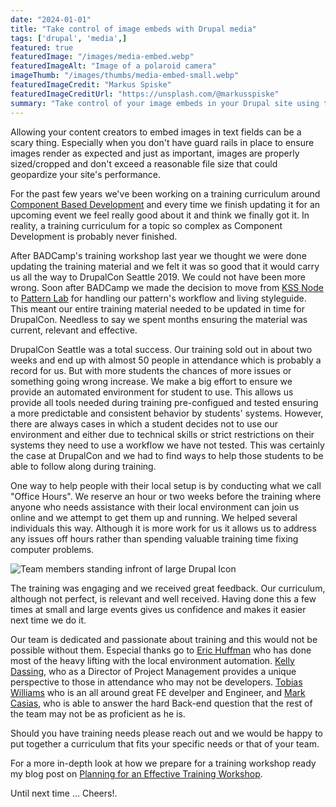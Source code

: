 ```yaml
---
date: "2024-01-01"
title: "Take control of image embeds with Drupal media"
tags: ['drupal', 'media',]
featured: true
featuredImage: "/images/media-embed.webp"
featuredImageAlt: "Image of a polaroid camera"
imageThumb: "/images/thumbs/media-embed-small.webp"
featuredImageCredit: "Markus Spiske"
featuredImageCreditUrl: "https://unsplash.com/@markusspiske"
summary: "Take control of your image embeds in your Drupal site using these tips and tricks."
---
```


Allowing your content creators to embed images in text fields can be a scary thing.  Especially when you don't have guard rails in place to ensure images render as expected and just as important, images are properly sized/cropped and don't exceed a reasonable file size that could geopardize your site's performance.

For the past few years we've been working on a training curriculum around [Component Based Development](https://events.drupal.org/seattle2019/training/component-based-development) and every time we finish updating it for an upcoming event we feel really good about it and think we finally got it.  In reality, a training curriculum for a topic so complex as Component Development is probably never finished.

After BADCamp's training workshop last year we thought we were done updating the training material and we felt it was so good that it would carry us all the way to DrupalCon Seattle 2019.  We could not have been more wrong.  Soon after BADCamp we made the decision to move from [KSS Node](https://github.com/kss-node/kss-node) to [Pattern Lab](https://patternlab.io/) for handling our pattern's workflow and living styleguide. This meant our entire training material needed to be updated in time for DrupalCon.  Needless to say we spent months ensuring the material was current, relevant and effective.

DrupalCon Seattle was a total success.  Our training sold out in about two weeks and end up with almost 50 people in attendance which is probably a record for us.  But with more students the chances of more issues or something going wrong increase.  We make a big effort to ensure we provide an automated environment for student to use.  This allows us provide all tools needed during training pre-configued and tested ensuring a more predictable and consistent behavior by students' systems.  However, there are always cases in which a student decides not to use our environment and either due to technical skills or strict restrictions on their systems they need to use a workflow we have not tested.
This was certainly the case at DrupalCon and we had to find ways to help those students to be able to follow along during training.

One way to help people with their local setup is by conducting what we call "Office Hours".  We reserve an hour or two weeks before the training where anyone who needs assistance with their local environment can join us online and we attempt to get them up and running.  We helped several individuals this way.  Although it is more work for us it allows us to address any issues off hours rather than spending valuable training time fixing computer problems.



<img src="/images/team.jpg" alt="Team members standing infront of large Drupal Icon" />

The training was engaging and we received great feedback. Our curriculum, although not perfect, is relevant and well received.  Having done this a few times at small and large events gives us confidence and makes it easier next time we do it.

Our team is dedicated and passionate about training and this would not be possible without them.  Especial thanks go to [Eric Huffman](https://www.mediacurrent.com/who-we-are/team/eric-huffman/) who has done most of the heavy lifting with the local environment automation.  [Kelly Dassing](https://www.mediacurrent.com/who-we-are/team/kelly-dassing/), who as a Director of Project Management provides a unique perspective to those in attendance who may not be developers. [Tobias Williams](https://www.mediacurrent.com/who-we-are/team/tobias-williams/) who is an all around great FE develper and Engineer, and [Mark Casias](https://www.mediacurrent.com/who-we-are/team/mark-casias/), who is able to answer the hard Back-end question that the rest of the team may not be as proficient as he is.

Should you have training needs please reach out and we would be happy to put together a curriculum that fits your specific needs or that of your team.

For a more in-depth look at how we prepare for a training workshop ready my blog post on [Planning for an Effective Training Workshop](https://www.mediacurrent.com/blog/planning-effective-training/).

Until next time ... Cheers!.
